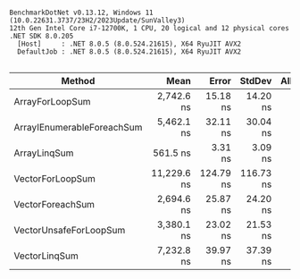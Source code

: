 ```

BenchmarkDotNet v0.13.12, Windows 11 (10.0.22631.3737/23H2/2023Update/SunValley3)
12th Gen Intel Core i7-12700K, 1 CPU, 20 logical and 12 physical cores
.NET SDK 8.0.205
  [Host]     : .NET 8.0.5 (8.0.524.21615), X64 RyuJIT AVX2
  DefaultJob : .NET 8.0.5 (8.0.524.21615), X64 RyuJIT AVX2


```
| Method                     | Mean        | Error     | StdDev    | Allocated |
|--------------------------- |------------:|----------:|----------:|----------:|
| ArrayForLoopSum            |  2,742.6 ns |  15.18 ns |  14.20 ns |         - |
| ArrayIEnumerableForeachSum |  5,462.1 ns |  32.11 ns |  30.04 ns |      32 B |
| ArrayLinqSum               |    561.5 ns |   3.31 ns |   3.09 ns |         - |
| VectorForLoopSum           | 11,229.6 ns | 124.79 ns | 116.73 ns |         - |
| VectorForeachSum           |  2,694.6 ns |  25.87 ns |  24.20 ns |         - |
| VectorUnsafeForLoopSum     |  3,380.1 ns |  23.02 ns |  21.53 ns |         - |
| VectorLinqSum              |  7,232.8 ns |  39.97 ns |  37.39 ns |      80 B |

